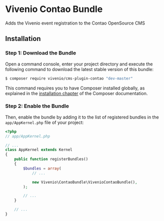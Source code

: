 Vivenio Contao Bundle
=====================

Adds the Vivenio event registration to the Contao OpenSource CMS

Installation
------------

### Step 1: Download the Bundle

Open a command console, enter your project directory and execute the
following command to download the latest stable version of this bundle:

```bash
$ composer require vivenio/cms-plugin-contao "dev-master"
```

This command requires you to have Composer installed globally, as explained
in the [installation chapter](https://getcomposer.org/doc/00-intro.md)
of the Composer documentation.

### Step 2: Enable the Bundle

Then, enable the bundle by adding it to the list of registered bundles
in the `app/AppKernel.php` file of your project:

```php
<?php
// app/AppKernel.php

// ...
class AppKernel extends Kernel
{
    public function registerBundles()
    {
        $bundles = array(
            // ...

            new Vivenio\ContaoBundle\VivenioContaoBundle(),
        );

        // ...
    }

    // ...
}
```
